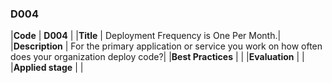 ### D004

|**Code**           | **D004** |
|**Title**          | Deployment Frequency is One Per Month.|
|**Description**    | For the primary application or service you work on how often does your organization deploy code?|
|**Best Practices** | |
|**Evaluation**     | |
|**Applied stage**  | |

